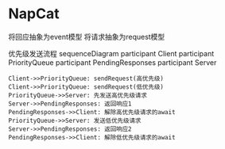# NapCat
将回应抽象为event模型
将请求抽象为request模型

优先级发送流程
sequenceDiagram
participant Client
participant PriorityQueue
participant PendingResponses
participant Server

    Client->>PriorityQueue: sendRequest(高优先级)
    Client->>PriorityQueue: sendRequest(低优先级)
    PriorityQueue->>Server: 先发送高优先级请求
    Server->>PendingResponses: 返回响应1
    PendingResponses->>Client: 解除高优先级请求的await
    PriorityQueue->>Server: 发送低优先级请求
    Server->>PendingResponses: 返回响应2
    PendingResponses->>Client: 解除低优先级请求的await